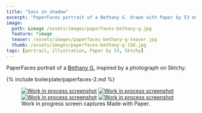 ```yaml
---
title: "Sass in shadow"
excerpt: "PaperFaces portrait of a Bethany G. drawn with Paper by 53 on an iPad."
image: 
  path: &image /assets/images/paperfaces-bethany-g.jpg 
  feature: *image
  teaser: /assets/images/paperfaces-bethany-g-teaser.jpg
  thumb: /assets/images/paperfaces-bethany-g-150.jpg
tags: [portrait, illustration, Paper by 53, Sktchy]
---
```


PaperFaces portrait of a [Bethany G.](http://sktchy.com/LWJNV) inspired by a photograph on Sktchy.

{% include boilerplate/paperfaces-2.md %}

<figure class="third">
	<a href="{{ site.url }}/assets/images/paperfaces-bethany-g-process-1-lg.jpg"><img src="{{ site.url }}/assets/images/paperfaces-bethany-g-process-1-600.jpg" alt="Work in process screenshot"></a>
	<a href="{{ site.url }}/assets/images/paperfaces-bethany-g-process-2-lg.jpg"><img src="{{ site.url }}/assets/images/paperfaces-bethany-g-process-2-600.jpg" alt="Work in process screenshot"></a>
	<a href="{{ site.url }}/assets/images/paperfaces-bethany-g-process-3-lg.jpg"><img src="{{ site.url }}/assets/images/paperfaces-bethany-g-process-3-600.jpg" alt="Work in process screenshot"></a>
	<a href="{{ site.url }}/assets/images/paperfaces-bethany-g-process-4-lg.jpg"><img src="{{ site.url }}/assets/images/paperfaces-bethany-g-process-4-600.jpg" alt="Work in process screenshot"></a>
	<figcaption>Work in progress screen captures Made with Paper.</figcaption>
</figure>
